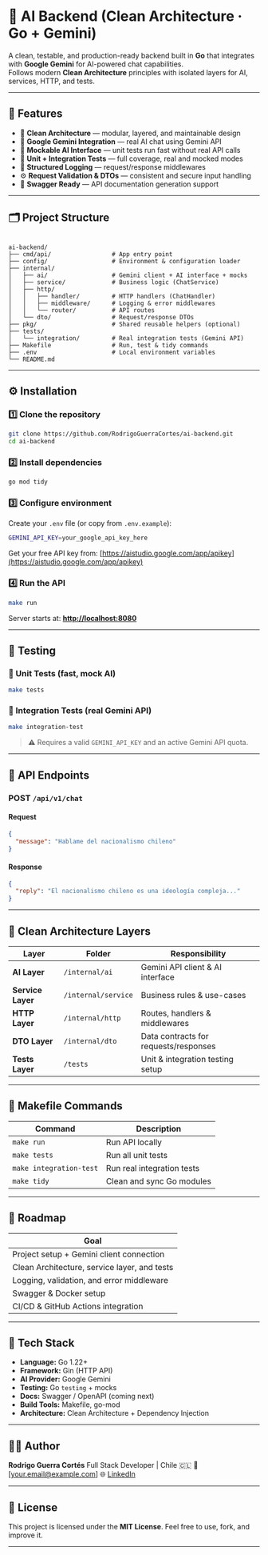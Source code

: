 

# 🧠 AI Backend (Clean Architecture · Go + Gemini)

A clean, testable, and production-ready backend built in **Go** that integrates with **Google Gemini** for AI-powered chat capabilities.  
Follows modern **Clean Architecture** principles with isolated layers for AI, services, HTTP, and tests.

---

## 🚀 Features

- 🧩 **Clean Architecture** — modular, layered, and maintainable design  
- 🤖 **Google Gemini Integration** — real AI chat using Gemini API  
- 🧠 **Mockable AI Interface** — unit tests run fast without real API calls  
- 🧪 **Unit + Integration Tests** — full coverage, real and mocked modes  
- 🧾 **Structured Logging** — request/response middlewares  
- ⚙️ **Request Validation & DTOs** — consistent and secure input handling  
- 📘 **Swagger Ready** — API documentation generation support  

---

## 🗂️ Project Structure

```

ai-backend/
├── cmd/api/                 # App entry point
├── config/                  # Environment & configuration loader
├── internal/
│   ├── ai/                  # Gemini client + AI interface + mocks
│   ├── service/             # Business logic (ChatService)
│   ├── http/
│   │   ├── handler/         # HTTP handlers (ChatHandler)
│   │   ├── middleware/      # Logging & error middlewares
│   │   └── router/          # API routes
│   └── dto/                 # Request/response DTOs
├── pkg/                     # Shared reusable helpers (optional)
├── tests/
│   └── integration/         # Real integration tests (Gemini API)
├── Makefile                 # Run, test & tidy commands
├── .env                     # Local environment variables
└── README.md

````

---

## ⚙️ Installation

### 1️⃣ Clone the repository
```bash
git clone https://github.com/RodrigoGuerraCortes/ai-backend.git
cd ai-backend
````

### 2️⃣ Install dependencies

```bash
go mod tidy
```

### 3️⃣ Configure environment

Create your `.env` file (or copy from `.env.example`):

```bash
GEMINI_API_KEY=your_google_api_key_here
```

Get your free API key from: [https://aistudio.google.com/app/apikey](https://aistudio.google.com/app/apikey)

### 4️⃣ Run the API

```bash
make run
```

Server starts at: **[http://localhost:8080](http://localhost:8080)**

---

## 🧪 Testing

### 🧩 Unit Tests (fast, mock AI)

```bash
make tests
```

### 🔗 Integration Tests (real Gemini API)

```bash
make integration-test
```

> ⚠️ Requires a valid `GEMINI_API_KEY` and an active Gemini API quota.

---

## 📡 API Endpoints

### **POST** `/api/v1/chat`

#### Request

```json
{
  "message": "Hablame del nacionalismo chileno"
}
```

#### Response

```json
{
  "reply": "El nacionalismo chileno es una ideología compleja..."
}
```

---

## 🧱 Clean Architecture Layers

| Layer             | Folder              | Responsibility                        |
| ----------------- | ------------------- | ------------------------------------- |
| **AI Layer**      | `/internal/ai`      | Gemini API client & AI interface      |
| **Service Layer** | `/internal/service` | Business rules & use-cases            |
| **HTTP Layer**    | `/internal/http`    | Routes, handlers & middlewares        |
| **DTO Layer**     | `/internal/dto`     | Data contracts for requests/responses |
| **Tests Layer**   | `/tests`            | Unit & integration testing setup      |

---

## 🧰 Makefile Commands

| Command                 | Description                |
| ----------------------- | -------------------------- |
| `make run`              | Run API locally            |
| `make tests`            | Run all unit tests         |
| `make integration-test` | Run real integration tests |
| `make tidy`             | Clean and sync Go modules  |

---

## 🧾 Roadmap

 Goal                                         |
 -------------------------------------------- |
| Project setup + Gemini client connection     |
| Clean Architecture, service layer, and tests |
| Logging, validation, and error middleware    |
| Swagger & Docker setup                       |
| CI/CD & GitHub Actions integration           |

---

## 🧰 Tech Stack

* **Language:** Go 1.22+
* **Framework:** Gin (HTTP API)
* **AI Provider:** Google Gemini
* **Testing:** Go `testing` + mocks
* **Docs:** Swagger / OpenAPI (coming next)
* **Build Tools:** Makefile, go-mod
* **Architecture:** Clean Architecture + Dependency Injection

---

## 👨‍💻 Author

**Rodrigo Guerra Cortés**
Full Stack Developer | Chile 🇨🇱
📧 [[your.email@example.com](mailto:rguerracortes@gmail.com)]
🌐 [LinkedIn](https://linkedin.com/in/rodrigoguerracortes)

---

## 🪪 License

This project is licensed under the **MIT License**.
Feel free to use, fork, and improve it.

---
